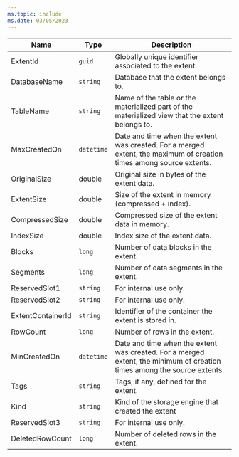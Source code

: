 ```yaml
---
ms.topic: include
ms.date: 03/05/2023
---
```


| Name              |Type      | Description                                                                                                                                                                                                          |
|-------------------|----------|----------------------------------------------------------------------------------------------------------------------------------------------------------------------------------------------------------------------|
| ExtentId          | `guid` | Globally unique identifier associated to the extent.                                                                                                                                                                 |
| DatabaseName      | `string` | Database that the extent belongs to.                                                                                                                                                                                 |
| TableName         | `string` | Name of the table or the materialized part of the materialized view that the extent belongs to.                                                                                                                      |
| MaxCreatedOn      | `datetime` | Date and time when the extent was created. For a merged extent, the maximum of creation times among source extents.                                                                                                  |
| OriginalSize      | double   | Original size in bytes of the extent data.                                                                                                                                                                           |
| ExtentSize        | double   | Size of the extent in memory (compressed + index).                                                                                                                                                                   |
| CompressedSize    | double   | Compressed size of the extent data in memory.                                                                                                                                                                        |
| IndexSize         | double   | Index size of the extent data.                                                                                                                                                                                       |
| Blocks            | `long` | Number of data blocks in the extent.                                                                                                                                                                                 |
| Segments          | `long` | Number of data segments in the extent.                                                                                                                                                                               |
| ReservedSlot1     | `string` | For internal use only.                                                                                                                                                                                               |
| ReservedSlot2     | `string` | For internal use only.                                                                                                                                                                                               |
| ExtentContainerId | `string` | Identifier of the container the extent is stored in.                                                                                                                                                                 |
| RowCount          | `long` | Number of rows in the extent.                                                                                                                                                                                        |
| MinCreatedOn      | `datetime` | Date and time when the extent was created. For a merged extent, the minimum of creation times among the source extents.                                                                                              |
| Tags              | `string` | Tags, if any, defined for the extent.                                                                                                                                                                                |
| Kind              | `string` | Kind of the storage engine that created the extent                                                                                                                            |
| ReservedSlot3     | `string` | For internal use only.                                                                                                                                                                                               |
| DeletedRowCount   | `long` | Number of deleted rows in the extent.                                                                                                                                                                                |
